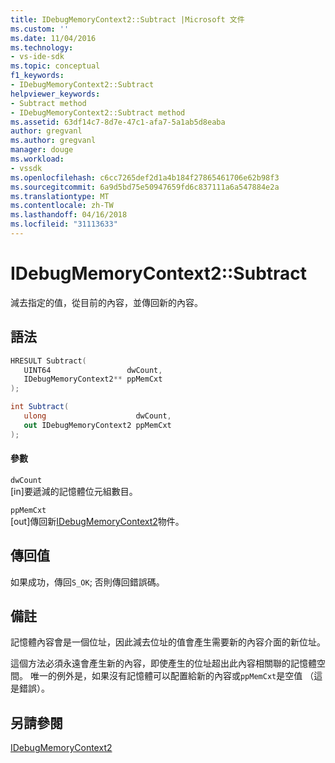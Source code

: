 ```yaml
---
title: IDebugMemoryContext2::Subtract |Microsoft 文件
ms.custom: ''
ms.date: 11/04/2016
ms.technology:
- vs-ide-sdk
ms.topic: conceptual
f1_keywords:
- IDebugMemoryContext2::Subtract
helpviewer_keywords:
- Subtract method
- IDebugMemoryContext2::Subtract method
ms.assetid: 63df14c7-8d7e-47c1-afa7-5a1ab5d8eaba
author: gregvanl
ms.author: gregvanl
manager: douge
ms.workload:
- vssdk
ms.openlocfilehash: c6cc7265def2d1a4b184f27865461706e62b98f3
ms.sourcegitcommit: 6a9d5bd75e50947659fd6c837111a6a547884e2a
ms.translationtype: MT
ms.contentlocale: zh-TW
ms.lasthandoff: 04/16/2018
ms.locfileid: "31113633"
---
```

# <a name="idebugmemorycontext2subtract"></a>IDebugMemoryContext2::Subtract
減去指定的值，從目前的內容，並傳回新的內容。  
  
## <a name="syntax"></a>語法  
  
```cpp  
HRESULT Subtract(   
   UINT64                 dwCount,  
   IDebugMemoryContext2** ppMemCxt  
);  
```  
  
```csharp  
int Subtract(  
   ulong                    dwCount,   
   out IDebugMemoryContext2 ppMemCxt  
);  
```  
  
#### <a name="parameters"></a>參數  
 `dwCount`  
 [in]要遞減的記憶體位元組數目。  
  
 `ppMemCxt`  
 [out]傳回新[IDebugMemoryContext2](../../../extensibility/debugger/reference/idebugmemorycontext2.md)物件。  
  
## <a name="return-value"></a>傳回值  
 如果成功，傳回`S_OK`; 否則傳回錯誤碼。  
  
## <a name="remarks"></a>備註  
 記憶體內容會是一個位址，因此減去位址的值會產生需要新的內容介面的新位址。  
  
 這個方法必須永遠會產生新的內容，即使產生的位址超出此內容相關聯的記憶體空間。 唯一的例外是，如果沒有記憶體可以配置給新的內容或`ppMemCxt`是空值 （這是錯誤）。  
  
## <a name="see-also"></a>另請參閱  
 [IDebugMemoryContext2](../../../extensibility/debugger/reference/idebugmemorycontext2.md)